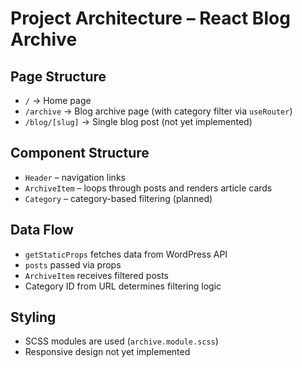 # Project Architecture – React Blog Archive

## Page Structure

- `/` → Home page
- `/archive` → Blog archive page (with category filter via `useRouter`)
- `/blog/[slug]` → Single blog post (not yet implemented)

## Component Structure

- `Header` – navigation links
- `ArchiveItem` – loops through posts and renders article cards
- `Category` – category-based filtering (planned)

## Data Flow

- `getStaticProps` fetches data from WordPress API
- `posts` passed via props
- `ArchiveItem` receives filtered posts
- Category ID from URL determines filtering logic

## Styling

- SCSS modules are used (`archive.module.scss`)
- Responsive design not yet implemented
